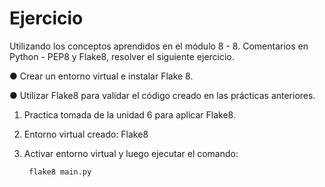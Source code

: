 <h1>Ejercicio</h1>

Utilizando los conceptos aprendidos en el módulo 8 - 8. Comentarios
en Python - PEP8 y Flake8, resolver el siguiente ejercicio.

● Crear un entorno virtual e instalar Flake 8.

● Utilizar Flake8 para validar el código creado en las prácticas
anteriores.


1. Practica tomada de la unidad 6 para aplicar Flake8.
2. Entorno virtual creado: Flake8
3. Activar entorno virtual y luego ejecutar el comando:

        flake8 main.py
